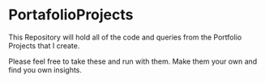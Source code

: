 # PortafolioProjects

This Repository will hold all of the code and queries from the Portfolio Projects that I create.

Please feel free to take these and run with them. Make them your own and find you own insights.
